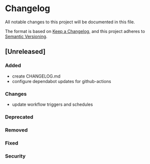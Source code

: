 # Changelog

All notable changes to this project will be documented in this file.

The format is based on [Keep a Changelog](https://keepachangelog.com/en/1.0.0/),
and this project adheres to [Semantic Versioning](https://semver.org/spec/v2.0.0.html).

## [Unreleased]

### Added

- create CHANGELOG.md
- configure dependabot updates for github-actions

### Changes

- update workflow triggers and schedules

### Deprecated

### Removed

### Fixed

### Security
